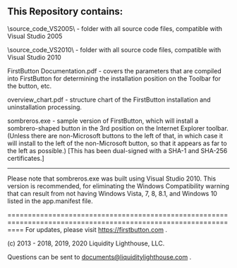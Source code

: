 This Repository contains:
-------------------------
\source_code_VS2005\ - folder with all source code files, compatible with Visual Studio 2005

\source_code_VS2010\ - folder with all source code files, compatible with Visual Studio 2010

FirstButton Documentation.pdf  - covers the parameters that are compiled into
 FirstButton for determining the installation position on the Toolbar for the button, etc.

overview_chart.pdf  - structure chart of the FirstButton installation and uninstallation processing.

sombreros.exe - sample version of FirstButton, which will install a sombrero-shaped button in the 3rd position 
 on the Internet Explorer toolbar. (Unless there are non-Microsoft buttons to the left of that, in which case
 it will install to the left of the non-Microsoft button, so that it appears as far to the left as possible.)
[This has been dual-signed with a SHA-1 and SHA-256 certificates.]

-------------------------
Please note that sombreros.exe was built using Visual Studio 2010.
This version is recommended, for eliminating the Windows Compatibility warning that can result
 from not having Windows Vista, 7, 8, 8.1, and Windows 10 listed in the app.manifest file.

================================================================================================================
For updates, please visit https://firstbutton.com .

(c) 2013 - 2018, 2019, 2020 Liquidity Lighthouse, LLC.

Questions can be sent to documents@liquiditylighthouse.com .
